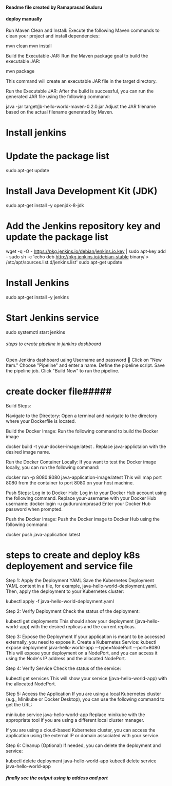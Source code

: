 #### Readme file created by Ramaprasad Guduru
#### deploy manually ###############

Run Maven Clean and Install:
Execute the following Maven commands to clean your project and install dependencies:

mvn clean
mvn install

Build the Executable JAR:
Run the Maven package goal to build the executable JAR:

mvn package

This command will create an executable JAR file in the target directory.

Run the Executable JAR:
After the build is successful, you can run the generated JAR file using the following command:

java -jar target/jb-hello-world-maven-0.2.0.jar
Adjust the JAR filename based on the actual filename generated by Maven.

# Install jenkins ##

# Update the package list
sudo apt-get update

# Install Java Development Kit (JDK)
sudo apt-get install -y openjdk-8-jdk

# Add the Jenkins repository key and update the package list
wget -q -O - https://pkg.jenkins.io/debian/jenkins.io.key | sudo apt-key add -
sudo sh -c 'echo deb http://pkg.jenkins.io/debian-stable binary/ > /etc/apt/sources.list.d/jenkins.list'
sudo apt-get update

# Install Jenkins
sudo apt-get install -y jenkins

# Start Jenkins service
sudo systemctl start jenkins


###### steps to create pipeline in jenkins dashboard ############

Open Jenkins dashboard uaing Username and password 🔑
Click on "New Item."
Choose "Pipeline" and enter a name.
Define the pipeline script.
Save the pipeline job.
Click "Build Now" to run the pipeline.

# create docker file#####

Build Steps:

Navigate to the Directory:
Open a terminal and navigate to the directory where your Dockerfile is located.

Build the Docker Image:
Run the following command to build the Docker image

docker build -t your-docker-image:latest .
Replace java-applictaion with the desired image name.

Run the Docker Container Locally:
If you want to test the Docker image locally, you can run the following command:

docker run -p 8080:8080 java-application-image:latest
This will map port 8080 from the container to port 8080 on your host machine.

Push Steps:
Log in to Docker Hub:
Log in to your Docker Hub account using the following command. Replace your-username with your Docker Hub username:
docker login -u gudururamprasad
Enter your Docker Hub password when prompted.

Push the Docker Image:
Push the Docker image to Docker Hub using the following command:

docker push java-application:latest
# steps to create and deploy k8s deployement and service file #
Step 1: Apply the Deployment YAML
Save the Kubernetes Deployment YAML content in a file, for example, java-hello-world-deployment.yaml. Then, apply the deployment to your Kubernetes cluster:

kubectl apply -f java-hello-world-deployment.yaml

Step 2: Verify Deployment
Check the status of the deployment:

kubectl get deployments
This should show your deployment (java-hello-world-app) with the desired replicas and the current replicas.

Step 3: Expose the Deployment
If your application is meant to be accessed externally, you need to expose it. Create a Kubernetes Service:
kubectl expose deployment java-hello-world-app --type=NodePort --port=8080
This will expose your deployment on a NodePort, and you can access it using the Node's IP address and the allocated NodePort.

Step 4: Verify Service
Check the status of the service:

kubectl get services
This will show your service (java-hello-world-app) with the allocated NodePort.

Step 5: Access the Application
If you are using a local Kubernetes cluster (e.g., Minikube or Docker Desktop), you can use the following command to get the URL:

minikube service java-hello-world-app
Replace minikube with the appropriate tool if you are using a different local cluster manager.

If you are using a cloud-based Kubernetes cluster, you can access the application using the external IP or domain associated with your service.

Step 6: Cleanup (Optional)
If needed, you can delete the deployment and service:

kubectl delete deployment java-hello-world-app
kubectl delete service java-hello-world-app

##### finally see the output using ip addess and port ############

